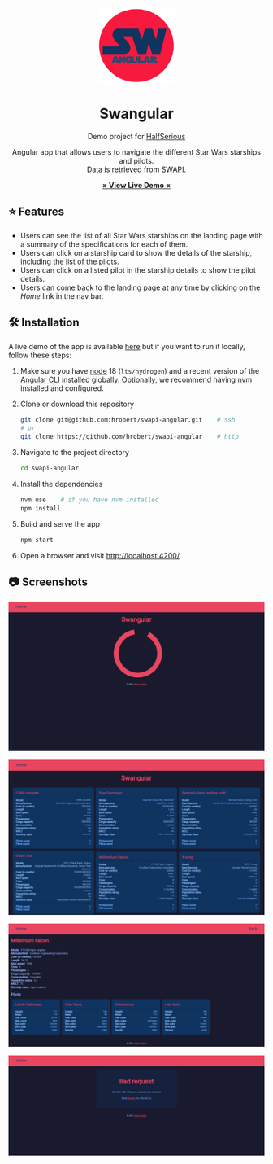 <!-- TITLE -->
<div align="center">
  <p>
    <img src="src/assets/img/swangular.png" width="150px">
  </p>
  <h1>Swangular</h1>
  <p>
    Demo project for <a href="https://halfserious.com/">HalfSerious</a>
  </p>
  <p>
    Angular app that allows users to navigate the different Star Wars starships and pilots.<br />
    Data is retrieved from <a href="https://swapi.dev/">SWAPI</a>.
  </p>

  <p>
    <b>
      <a href="https://swangular.imaohi.com/" target="_blank">
        » View Live Demo «
      </a>
    </b>
  </p>
</div>

<!-- FEATURES -->
## ⭐ Features
- Users can see the list of all Star Wars starships on the landing page with
  a summary of the specifications for each of them.
- Users can click on a starship card to show the details of the starship,
  including the list of the pilots.
- Users can click on a listed pilot in the starship details to show the
  pilot details.
- Users can come back to the landing page at any time by clicking on the
  *Home* link in the nav bar.

## 🛠 Installation

A live demo of the app is available
<a href="https://swangular.imaohi.com/" target="_blank">here</a> but if you want
to run it locally, follow these steps:

1. Make sure you have <a href="https://nodejs.org/">node</a> 18 (`lts/hydrogen`)
and a recent version of the
<a href="https://github.com/angular/angular-cli">Angular CLI</a> installed
globally. Optionally, we recommend having
<a href="https://github.com/nvm-sh/nvm">nvm</a> installed and configured.

2. Clone or download this repository
    ```sh
    git clone git@github.com:hrobert/swapi-angular.git    # ssh
    # or
    git clone https://github.com/hrobert/swapi-angular    # http
    ```
3. Navigate to the project directory
    ```sh
    cd swapi-angular
    ```
4. Install the dependencies
    ```sh
    nvm use    # if you have nvm installed
    npm install
    ```
5. Build and serve the app
    ```sh
    npm start
    ```
6. Open a browser and visit <a href="http://localhost:4200/">http://localhost:4200/</a>

## 📷 Screenshots

<p><img src="./screenshots/loading.png" alt="screenshot loading spinner"></p>
<p><img src="./screenshots/landing-page.png" alt="screenshot landing page"></p>
<p><img src="./screenshots/starship.png" alt="screenshot starship details"></p>
<p><img src="./screenshots/bad-request.png" alt="screenshot bad request error page"></p>
